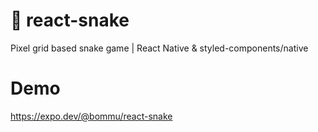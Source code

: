 # :snake: react-snake
Pixel grid based snake game | React Native & styled-components/native

# Demo
https://expo.dev/@bommu/react-snake
